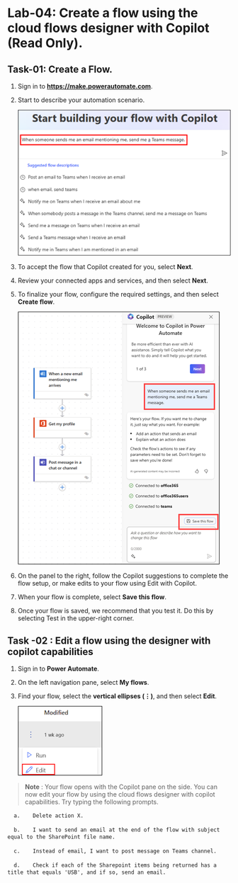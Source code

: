 # Lab-04: Create a flow using the cloud flows designer with Copilot (Read Only).

## Task-01: Create a Flow.

1.	Sign in to **https://make.powerautomate.com**.
   
2.	Start to describe your automation scenario.

    ![screenshot of the prompt ](../Media/04/copilot-home-example.png)
   
3.	To accept the flow that Copilot created for you, select **Next**.
   
4.	Review your connected apps and services, and then select **Next**.
   
5.	To finalize your flow, configure the required settings, and then select **Create flow**.

    ![screenshot of the prompt ](../Media/04/designer-1.png)

6.	On the panel to the right, follow the Copilot suggestions to complete the flow setup, or make edits to your flow using Edit with Copilot.
   
7.	When your flow is complete, select **Save this flow**.
   
8.	Once your flow is saved, we recommend that you test it. Do this by selecting Test in the upper-right corner.
   
## Task -02 : Edit a flow using the designer with copilot capabilities

1.	Sign in to **Power Automate**.
   
2.	On the left navigation pane, select **My flows**.
   
3.	Find your flow, select the **vertical ellipses (⋮)**, and then select **Edit**.

    ![screenshot of the prompt ](../Media/04/copilot-edit.png)
 
      
   >**Note** : Your flow opens with the Copilot pane on the side. You can now edit your flow by using the cloud flows designer with copilot capabilities. Try typing the following prompts.

      a.	Delete action X.

      b.	I want to send an email at the end of the flow with subject equal to the SharePoint file name.

      c.	Instead of email, I want to post message on Teams channel.

      d.	Check if each of the Sharepoint items being returned has a title that equals 'USB', and if so, send an email.



